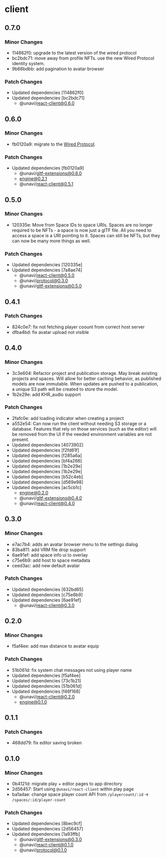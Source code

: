 # client

## 0.7.0

### Minor Changes

- 114862f0: upgrade to the latest version of the wired protocol
- bc2bdc71: move away from profile NFTs. use the new Wired Protocol identity system.
- 9b66bdbb: add pagination to avatar browser

### Patch Changes

- Updated dependencies [114862f0]
- Updated dependencies [bc2bdc71]
  - @unavi/react-client@0.6.0

## 0.6.0

### Minor Changes

- fb0120a9: migrate to the [Wired Protocol](https://github.com/wired-protocol/spec).

### Patch Changes

- Updated dependencies [fb0120a9]
  - @unavi/gltf-extensions@0.6.0
  - engine@0.2.1
  - @unavi/react-client@0.5.1

## 0.5.0

### Minor Changes

- 120335e: Move from Space IDs to space URIs. Spaces are no longer required to be NFTs - a space is now just a glTF file. All you need to access a space is a URI pointing to it. Spaces can still be NFTs, but they can now be many more things as well.

### Patch Changes

- Updated dependencies [120335e]
- Updated dependencies [7a8ae74]
  - @unavi/react-client@0.5.0
  - @unavi/protocol@0.3.0
  - @unavi/gltf-extensions@0.5.0

## 0.4.1

### Patch Changes

- 824c0e7: fix not fetching player coount from correct host server
- dfba4bd: fix avatar upload not visible

## 0.4.0

### Minor Changes

- 3c3e604: Refactor project and publication storage. May break existing projects and spaces. Will allow for better caching behavior, as published models are now immutable. When updates are pushed to a publication, a unique S3 path will be created to store the model.
- 1b2e29e: add KHR_audio support

### Patch Changes

- 2fafc0e: add loading indicator when creating a project
- a552e54: Can now run the client without needing S3 storage or a database. Features that rely on those services (such as the editor) will be removed from the UI if the needed environment variables are not present.
- Updated dependencies [4073902]
- Updated dependencies [f2fd61f]
- Updated dependencies [f285a6a]
- Updated dependencies [bf4a266]
- Updated dependencies [1b2e29e]
- Updated dependencies [1b2e29e]
- Updated dependencies [b52c4eb]
- Updated dependencies [d569e98]
- Updated dependencies [ac5cb1c]
  - engine@0.2.0
  - @unavi/gltf-extensions@0.4.0
  - @unavi/react-client@0.4.0

## 0.3.0

### Minor Changes

- e7ac7b4: adds an avatar browser menu to the settings dialog
- 83ba811: add VRM file drop support
- 6ae91ef: add space info ui to overlay
- c75e6b9: add host to space metadata
- ceed3ac: add new default avatar

### Patch Changes

- Updated dependencies [632bd65]
- Updated dependencies [c75e6b9]
- Updated dependencies [6ae91ef]
  - @unavi/react-client@0.3.0

## 0.2.0

### Minor Changes

- f5af4ee: add max distance to avatar equip

### Patch Changes

- 51b061d: fix system chat messages not using player name
- Updated dependencies [f5af4ee]
- Updated dependencies [73c1b21]
- Updated dependencies [51b061d]
- Updated dependencies [f46f168]
  - @unavi/react-client@0.2.0
  - engine@0.1.0

## 0.1.1

### Patch Changes

- 468dd79: fix editor saving broken

## 0.1.0

### Minor Changes

- 0b4121d: migrate play + editor pages to app directory
- 2d56457: Start using `@unavi/react-client` within play page
- ba1adae: change space player count API from `/playercount/:id` -> `/spaces/:id/player-count`

### Patch Changes

- Updated dependencies [8bec9cf]
- Updated dependencies [2d56457]
- Updated dependencies [1a93ffb]
  - @unavi/gltf-extensions@0.3.0
  - @unavi/react-client@0.1.0
  - @unavi/protocol@0.1.0
